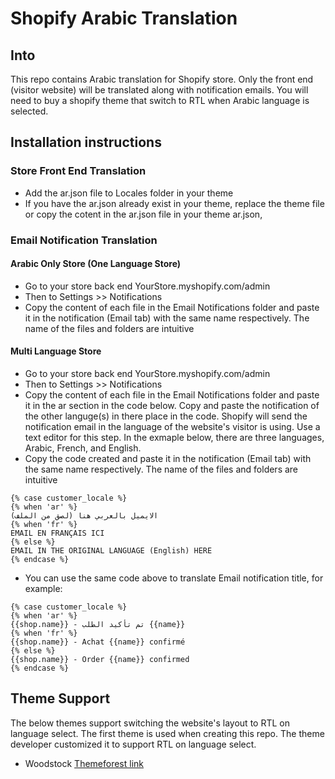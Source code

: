 # Shopify Arabic Translation
## Into
This repo contains Arabic translation for Shopify store. Only the front end (visitor website) will be translated along with notification emails. You will need to buy a shopify theme that switch to RTL when Arabic language is selected.

## Installation instructions
### Store Front End Translation
- Add the ar.json file to Locales folder in your theme
- If you have the ar.json already exist in your theme, replace the theme file or copy the cotent in the ar.json file in your theme ar.json,

### Email Notification Translation
#### Arabic Only Store (One Language Store)
- Go to your store back end YourStore.myshopify.com/admin
- Then to Settings >> Notifications
- Copy the content of each file in the Email Notifications folder and paste it in the notification (Email tab)  with the same name respectively. The name of the files and folders are intuitive

#### Multi Language Store
- Go to your store back end YourStore.myshopify.com/admin
- Then to Settings >> Notifications
- Copy the content of each file in the Email Notifications folder and paste it in the ar section in the code below. Copy and paste the notification of the other languge(s) in there place in the code. Shopify will send the notification email in the language of the website's visitor is using. Use a text editor for this step. In the exmaple below, there are three languages, Arabic, French, and English.
- Copy the code created and paste it in the notification (Email tab) with the same name respectively. The name of the files and folders are intuitive

```liquid
{% case customer_locale %}   
{% when 'ar' %}
الايميل بالعربي هنا (لصق من الملف)
{% when 'fr' %}
EMAIL EN FRANÇAIS ICI
{% else %}  
EMAIL IN THE ORIGINAL LANGUAGE (English) HERE
{% endcase %}
```

- You can use the same code above to translate Email notification title, for example:

```
{% case customer_locale %}
{% when 'ar' %}
{{shop.name}} - تم تأكيد الطلب {{name}}
{% when 'fr' %}
{{shop.name}} - Achat {{name}} confirmé
{% else %}
{{shop.name}} - Order {{name}} confirmed
{% endcase %}
```

## Theme Support
The below themes support switching the website's layout to RTL on language select. The first theme is used when creating this repo. The theme developer customized it to support RTL on language select.
- Woodstock [Themeforest link](https://themeforest.net/item/woodstock-electronics-shopify-sections-theme/24338624)